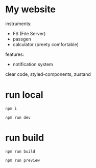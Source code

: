 # My website

instruments:

- FS (File Server)
- passgen
- calculator (preety comfortable)

features:

- notification system

clear code, styled-components, zustand

# run local

```
npm i

npm run dev
```

# run build

```
npm run build

npm run preview
```

